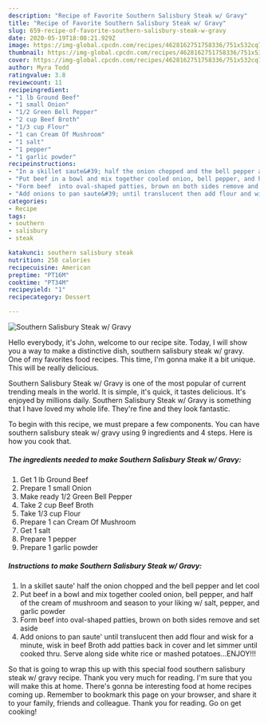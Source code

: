 ```yaml
---
description: "Recipe of Favorite Southern Salisbury Steak w/ Gravy"
title: "Recipe of Favorite Southern Salisbury Steak w/ Gravy"
slug: 659-recipe-of-favorite-southern-salisbury-steak-w-gravy
date: 2020-05-19T18:08:21.929Z
image: https://img-global.cpcdn.com/recipes/4628162751758336/751x532cq70/southern-salisbury-steak-w-gravy-recipe-main-photo.jpg
thumbnail: https://img-global.cpcdn.com/recipes/4628162751758336/751x532cq70/southern-salisbury-steak-w-gravy-recipe-main-photo.jpg
cover: https://img-global.cpcdn.com/recipes/4628162751758336/751x532cq70/southern-salisbury-steak-w-gravy-recipe-main-photo.jpg
author: Myra Todd
ratingvalue: 3.8
reviewcount: 11
recipeingredient:
- "1 lb Ground Beef"
- "1 small Onion"
- "1/2 Green Bell Pepper"
- "2 cup Beef Broth"
- "1/3 cup Flour"
- "1 can Cream Of Mushroom"
- "1 salt"
- "1 pepper"
- "1 garlic powder"
recipeinstructions:
- "In a skillet saute&#39; half the onion chopped and the bell pepper and let cool"
- "Put beef in a bowl and mix together cooled onion, bell pepper, and half of the cream of mushroom and season to your liking w/ salt, pepper, and garlic powder"
- "Form beef  into oval-shaped patties, brown on both sides remove and set aside"
- "Add onions to pan saute&#39; until translucent then add flour and wisk for a minute, wisk in beef Broth add patties back in cover and let simmer until cooked thru. Serve along side white rice or mashed potatoes...ENJOY!!!"
categories:
- Recipe
tags:
- southern
- salisbury
- steak

katakunci: southern salisbury steak 
nutrition: 258 calories
recipecuisine: American
preptime: "PT16M"
cooktime: "PT34M"
recipeyield: "1"
recipecategory: Dessert

---
```



![Southern Salisbury Steak w/ Gravy](https://img-global.cpcdn.com/recipes/4628162751758336/751x532cq70/southern-salisbury-steak-w-gravy-recipe-main-photo.jpg)

Hello everybody, it's John, welcome to our recipe site. Today, I will show you a way to make a distinctive dish, southern salisbury steak w/ gravy. One of my favorites food recipes. This time, I'm gonna make it a bit unique. This will be really delicious.



Southern Salisbury Steak w/ Gravy is one of the most popular of current trending meals in the world. It is simple, it's quick, it tastes delicious. It's enjoyed by millions daily. Southern Salisbury Steak w/ Gravy is something that I have loved my whole life. They're fine and they look fantastic.


To begin with this recipe, we must prepare a few components. You can have southern salisbury steak w/ gravy using 9 ingredients and 4 steps. Here is how you cook that.

<!--inarticleads1-->

##### The ingredients needed to make Southern Salisbury Steak w/ Gravy:

1. Get 1 lb Ground Beef
1. Prepare 1 small Onion
1. Make ready 1/2 Green Bell Pepper
1. Take 2 cup Beef Broth
1. Take 1/3 cup Flour
1. Prepare 1 can Cream Of Mushroom
1. Get 1 salt
1. Prepare 1 pepper
1. Prepare 1 garlic powder




<!--inarticleads2-->

##### Instructions to make Southern Salisbury Steak w/ Gravy:

1. In a skillet saute&#39; half the onion chopped and the bell pepper and let cool
1. Put beef in a bowl and mix together cooled onion, bell pepper, and half of the cream of mushroom and season to your liking w/ salt, pepper, and garlic powder
1. Form beef  into oval-shaped patties, brown on both sides remove and set aside
1. Add onions to pan saute&#39; until translucent then add flour and wisk for a minute, wisk in beef Broth add patties back in cover and let simmer until cooked thru. Serve along side white rice or mashed potatoes...ENJOY!!!




So that is going to wrap this up with this special food southern salisbury steak w/ gravy recipe. Thank you very much for reading. I'm sure that you will make this at home. There's gonna be interesting food at home recipes coming up. Remember to bookmark this page on your browser, and share it to your family, friends and colleague. Thank you for reading. Go on get cooking!
